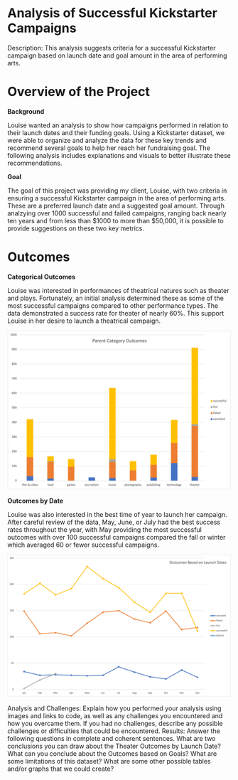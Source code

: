 # Analysis of Successful Kickstarter Campaigns
Description: This analysis suggests criteria for a successful Kickstarter campaign based on launch date and goal amount in the area of performing arts.

# Overview of the Project
**Background**

Louise wanted an analysis to show how campaigns performed in relation to their launch dates and their funding goals. Using a Kickstarter dataset, we were able to organize and analyze the data for these key trends and recommend several goals to help her reach her fundraising goal. The following analysis includes explanations and visuals to better illustrate these recommendations. 

**Goal**

The goal of this project was providing my client, Louise, with two criteria in ensuring a successful Kickstarter campaign in the area of performing arts. These are a preferred launch date and a suggested goal amount. Through analzying over 1000 successful and failed campaigns, ranging back nearly ten years and from less than $1000 to more than $50,000, it is possible to provide suggestions on these two key metrics. 

# Outcomes

**Categorical Outcomes**

Louise was interested in performances of theatrical natures such as theater and plays. Fortunately, an initial analysis determined these as some of the most successful campaigns compared to other performance types. The data demonstrated a success rate for theater of nearly 60%. This support Louise in her desire to launch a theatrical campaign. 

<p align="center">
<img src="https://github.com/teachjanderson/SuccessfulKickstarters/blob/main/images/LouiseParentOutcomes.png" width="600" />

**Outcomes by Date**

Louise was also interested in the best time of year to launch her campaign. After careful review of the data, May, June, or July had the best success rates throughout the year, with May providing the most successful outcomes with over 100 successful campaigns compared the fall or winter which averaged 60 or fewer successful campaigns. 

<p align="center">
<img src="https://github.com/teachjanderson/SuccessfulKickstarters/blob/main/images/OutcomesBasedonLaunch.png" width="600" />

Analysis and Challenges: Explain how you performed your analysis using images and links to code, as well as any challenges you encountered and how you overcame them. If you had no challenges, describe any possible challenges or difficulties that could be encountered.
Results: Answer the following questions in complete and coherent sentences.
What are two conclusions you can draw about the Theater Outcomes by Launch Date?
What can you conclude about the Outcomes based on Goals?
What are some limitations of this dataset?
What are some other possible tables and/or graphs that we could create?
